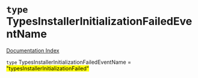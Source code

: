 # `type` TypesInstallerInitializationFailedEventName

[Documentation Index](../README.md)

`type` TypesInstallerInitializationFailedEventName = <mark>"typesInstallerInitializationFailed"</mark>
